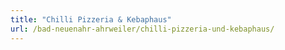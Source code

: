 ```yaml
---
title: "Chilli Pizzeria & Kebaphaus"
url: /bad-neuenahr-ahrweiler/chilli-pizzeria-und-kebaphaus/
---
```

